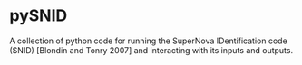 # pySNID
A collection of python code for running the SuperNova IDentification code (SNID) [Blondin and Tonry 2007] and interacting with its inputs and outputs.
